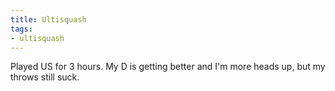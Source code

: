 ```yaml
---
title: Ultisquash
tags:
- ultisquash
---
```


Played US for 3 hours. My D is getting better and I'm more heads up, but my throws still suck.

